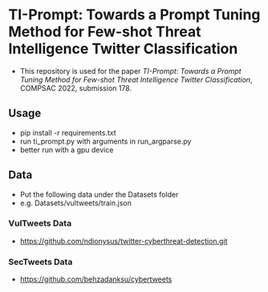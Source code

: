 # TI-Prompt: Towards a Prompt Tuning Method for Few-shot Threat Intelligence Twitter Classification
* This repository is used for the paper *TI-Prompt: Towards a Prompt Tuning Method for Few-shot Threat Intelligence 
Twitter Classification*, COMPSAC 2022, submission 178.
## Usage
* pip install -r requirements.txt
* run ti_prompt.py with arguments in run_argparse.py
* better run with a gpu device
## Data
* Put the following data under the Datasets folder
* e.g. Datasets/vultweets/train.json
### VulTweets Data
* https://github.com/ndionysus/twitter-cyberthreat-detection.git
### SecTweets Data
* https://github.com/behzadanksu/cybertweets

